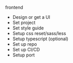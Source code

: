 frontend

- Design or get a UI
- Set project
- Set style guide
- Setup css reset/sass/less
- Setup typescript (optional)
- Set up repo
- Set up CI/CD
- Setup port
